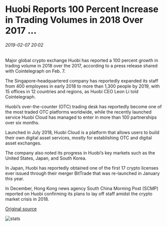 # Huobi Reports 100 Percent Increase in Trading Volumes in 2018 Over 2017 ...

###### 2019-02-07 20:02

Major global crypto exchange Huobi has reported a 100 percent growth in trading volume in 2018 over the 2017, according to a press release shared with Cointelegraph on Feb. 7.

The Singapore-headquartered company has reportedly expanded its staff from 400 employees in early 2018 to more than 1,300 people by 2019, with 15 offices in 12 countries and regions, as Huobi CEO Leon Li told Cointelegraph.

Huobi’s over-the-counter (OTC) trading desk has reportedly become one of the most traded OTC platforms worldwide, while the recently launched service Huobi Cloud has managed to enter in more than 100 partnerships over six months.

Launched in July 2018, Huobi Cloud is a platform that allows users to build their own digital asset services, mostly for establishing OTC and digital asset exchanges.

The company also noted its progress in Huobi’s key markets such as the United States, Japan, and South Korea.

In Japan, Huobi has reportedly obtained one of the first 17 crypto licenses ever issued through their merger BitTrade that was re-launched in January this year.

In December, Hong Kong news agency South China Morning Post (SCMP) reported on Huobi confirming its plans to lay off staff amidst the crypto market crisis in 2018.

[Original source](https://cointelegraph.com/news/huobi-reports-100-percent-increase-in-trading-volumes-in-2018-over-2017)

![stats](https://c.statcounter.com/11760860/0/a89fa40b/1/ "stats")